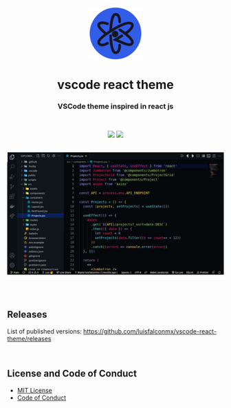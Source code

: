 <p align="center">
  <img src="images/vscode-react-theme-logo.png" width="120px">
</p>

<h1 align="center">vscode react theme</h1>

<h3 align="center">
  VSCode theme inspired in react js
</h3>

<br>

<p align="center">
  <img src="https://img.shields.io/badge/Node%20js-14.17.4-3c730f?style=for-the-badge&logo=node.js&labelColor=20232a" />
  <a href="https://github.com/luisfalconmx/vscode-react-theme/blob/main/LICENSE">
    <img src="https://img.shields.io/badge/license-MIT-orange?style=for-the-badge&logo=github&labelColor=20232a" />
  </a>
</p>

<br>

<img src="./images/vscode-react-theme-screenshot-01.png">

<br><br>

## Releases

List of published versions: https://github.com/luisfalconmx/vscode-react-theme/releases

<br>

## License and Code of Conduct

- [MIT License](https://github.com/luisfalconmx/vscode-reac-theme/blob/main/LICENSE)
- [Code of Conduct](https://github.com/luisfalconmx/vscode-react-theme/blob/main/CODE_OF_CONDUCT.md)
